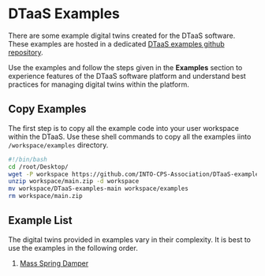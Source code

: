 # DTaaS Examples

There are some example digital twins created for the DTaaS software.
These examples are hosted in a dedicated
[DTaaS examples github repository](https://github.com/INTO-CPS-Association/DTaaS-examples).

Use the examples and follow the steps given in the **Examples** section to experience
features of the DTaaS software platform and understand best practices for managing
digital twins within the platform.

## Copy Examples

The first step is to copy all the example code into your user workspace within the DTaaS.
Use these shell commands to copy all the examples iinto `/workspace/examples` directory.

```bash
#!/bin/bash
cd /root/Desktop/
wget -P workspace https://github.com/INTO-CPS-Association/DTaaS-examples/archive/refs/heads/main.zip
unzip workspace/main.zip -d workspace
mv workspace/DTaaS-examples-main workspace/examples
rm workspace/main.zip
```

## Example List

The digital twins provided in examples vary in their complexity. It is best
to use the examples in the following order.

1. [Mass Spring Damper](./mass-spring-damper/README.md)
